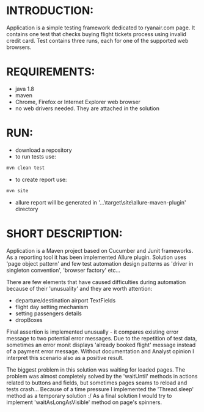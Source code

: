 # INTRODUCTION:
Application is a simple testing framework dedicated to ryanair.com page. It contains one test that checks buying flight
tickets process using invalid credit card. Test contains three runs, each for one of the supported web browsers.

# REQUIREMENTS:
* java 1.8
* maven
* Chrome, Firefox or Internet Explorer web browser
* no web drivers needed. They are attached in the solution

# RUN:
* download a repository
* to run tests use:
```bash
mvn clean test
```
* to create report use:
```bash
mvn site
```
* allure report will be generated in '...\target\site\allure-maven-plugin\' directory

# SHORT DESCRIPTION:
Application is a Maven project based on Cucumber and Junit frameworks. As a reporting tool it has been implemented
Allure plugin. Solution uses 'page object pattern' and few test automation design patterns as 'driver in singleton
convention', 'browser factory' etc...

There are few elements that have caused difficulties during automation because of their 'unusuality' and they are
worth attention:
* departure/destination airport TextFields
* flight day setting mechanism
* setting passengers details
* dropBoxes

Final assertion is implemented unusually - it compares existing error message to two potential error messages.
Due to the repetition of test data, sometimes an error monit displays 'already booked flight' message instead of a
payment error message. Without documentation and Analyst opinion I interpret this scenario also as a positive result.

The biggest problem in this solution was waiting for loaded pages. The problem was almost completely solved by the
'waitUntil' methods in actions related to buttons and fields, but sometimes pages seams to reload and tests crash...
Because of a time pressure I implemented the 'Thread.sleep' method as a temporary solution :/
As a final solution I would try to implement 'waitAsLongAsVisible' method on page's spinners.


